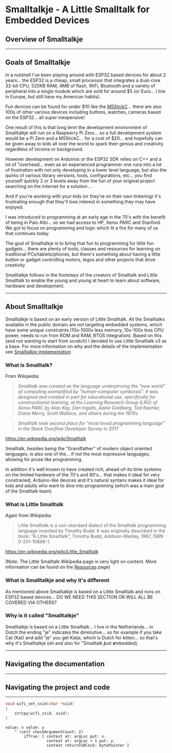 # **Smalltalkje - A Little Smalltalk for Embedded Devices**

## **Overview of Smalltalkje**

---

## **Goals of Smalltalkje**

In a nutshell I've been playing around with ESP32 based devices for about 2 years... the ESP32 is a cheap, small processor that integrates a dual-core 32-bit CPU, 520KB RAM, 4MB of flash, WiFi, Bluetooth and a variety of peripheral into a single module which are sold for around $5 (or Euro... I live in Europe, but still have my American habits).

Fun devices can be found for under $10 like the [M5StickC](https://m5stack-store.myshopify.com/products/stick-c)... there are also 100s of other various devices including buttons, watches, cameras based on the ESP32... all super inexpensive!

One result of this is that long term the development environment of Smalltalkje will run on a Raspberry Pi Zero... so a full development system would be a Pi Zero and a M5StickC... for a cost of $20... and hopefully can be given away to kids all over the world to spark their genius and creativity regardless of income or background.

However development on Arduinos or the ESP32 SDK relies on C++ and a lot of "overhead... even as an experienced programmer one runs into a lot of frustration with not only developing in a lower level language, but also the quirks of various library versions, tools, configurations, etc... you find yourself quickly 2 or 3 levels away from the fun of your original project searching on the Internet for a solution... 

And if you're working with your kids (or they're on their own tinkering) it's frustrating enough that they'll lose interest in something they may have enjoyed.

I was introduced to programming at an early age in the 70's with the benefit of being in Palo Alto... so we had access to HP, Xerox PARC and Stanford. We got to focus on programming and logic which lit a fire for many of us that continues today.

The goal of Smalltalkje is to bring that fun to programming for little fun gadgets... there are plenty of tools, classes and resources for learning on traditional PCs/tablets/phones, but there's something about having a little button or gadget controlling motors, legos and other projects that drive creativity.

Smalltalkje follows in the footsteps of the creators of Smalltalk and Little Smalltalk to enable the young and young at heart to learn about software, hardware and development.

---

## **About Smalltalkje**

Smalltalkje is based on an early version of Little Smalltalk. All the Smalltalks available in the public domain are not targeting embedded systems, which have some unique constraints (10x-1000x less memory, 10x-100x less CPU power, needs to run from ROM and RAM, RTOS integration). Based on this (and not wanting to start from scratch) I decided to use Little Smalltalk v3 as a base. For more information on why and the details of the implementation see [Smalltalkje implementation](www.example.com)

### What is Smalltalk?

From Wikipedia:
>  *Smalltalk was created as the language underpinning the "new world" of computing exemplified by "human–computer symbiosis". It was designed and created in part for educational use, specifically for constructionist learning, at the Learning Research Group (LRG) of Xerox PARC by Alan Kay, Dan Ingalls, Adele Goldberg, Ted Kaehler, Diana Merry, Scott Wallace, and others during the 1970s*

> *Smalltalk took second place for "most loved programming language" in the Stack Overflow Developer Survey in 2017*

https://en.wikipedia.org/wiki/Smalltalk


Smalltalk, besides being the "Grandfather" of modern object oriented languages, is also one of the... if not the most expressive languages, allowing for prose like programming.

In addition it's well known to have created rich, ahead-of-its time systems on the limited hardware of the 70's and 80's... that makes it ideal for very constrained, Arduino-like devices and it's natural syntanx makes it ideal for kids and adults who want to dive into programming (which was a main goal of the Smalltalk team).

### What is Little Smalltalk

Again from Wikipedia:

>Little Smalltalk is a non-standard dialect of the Smalltalk programming language invented by Timothy Budd. It was originally described in the book: "A Little Smalltalk", Timothy Budd, Addison-Wesley, 1987, ISBN 0-201-10698-1.

https://en.wikipedia.org/wiki/Little_Smalltalk

)Note: The Little Smalltalk Wikipedia page is very light on content. More information can be found on the [Resources](https://www.example.com) page)

### What is Smalltalkje and why it's different

As mentioned above Smalltalkje is based on a Little Smalltalk and runs on ESP32 based devices... DO WE NEED THIS SECTION OR WILL ALL BE COVERED VIA OTHERS?

### Why is it called "Smalltalkje"

Smalltalkje is based on a Little Smalltalk... I live in the Netherlands... in Dutch the ending "je" indicates the diminutive... so for example if you take Cat (Kat) and add "je" you get Katje, which is Dutch for kitten... so that's why it's Smalltalkje (oh and also for "Smalltalk ***j***ust ***e***mbedded). 

---

## **Navigating the documentation**

---

## **Navigating the project and code**

---

~~~c
void wifi_set_ssid(char *ssid)
{
    strcpy(wifi_ssid, ssid);
}
~~~

~~~smalltalk
value: x value: y
	^ (self checkArgumentCount: 2)
		ifTrue: [ context at: argLoc put: x.
				  context at: argLoc + 1 put: y.
				  context returnToBlock: bytePointer ]
~~~
